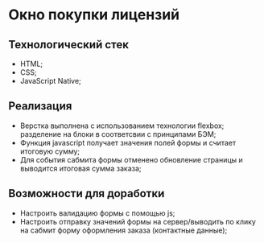 # Окно покупки лицензий

## Технологический стек

* HTML;
* CSS;
* JavaScript Native;

## Реализация

* Верстка выполнена с использованием технологии flexbox; разделение на блоки в соответсвии с принципами БЭМ;
* Функция javascript получает значения полей формы и считает итоговую сумму;
* Для события сабмита формы отменено обновление страницы и выводится итоговая сумма заказа;

## Возможности для доработки

* Настроить валидацию формы с помощью js;
* Настроить отправку значений формы на сервер/выводить по клику на сабмит форму оформления заказа (контактные данные);
